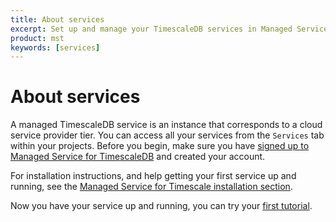 ```yaml
---
title: About services
excerpt: Set up and manage your TimescaleDB services in Managed Service for TimescaleDB
product: mst
keywords: [services]
---
```


# About services
A managed TimescaleDB service is an instance that corresponds to a cloud service
provider tier. You can access all your services from the `Services` tab within
your projects. Before you begin, make sure you have
[signed up to Managed Service for TimescaleDB][sign-up] and created your account.

For installation instructions, and help getting your first service up and
running, see the
[Managed Service for Timescale installation section][mst-install].

Now you have your service up and running, you can try your
[first tutorial][getting-started].


[contact]: https://www.timescale.com/contact
[getting-started]: /timescaledb/:currentVersion:/getting-started/
[install-psql]: /timescaledb/:currentVersion:/how-to-guides/connecting/psql
[mst-install]: /install/:currentVersion:/installation-mst/
[mst-login]: https://portal.managed.timescale.com
[sign-up]: https://www.timescale.com/cloud-signup
[timescale-mst-portal]: https://portal.managed.timescale.com
[timescale-pricing]: https://www.timescale.com/products
